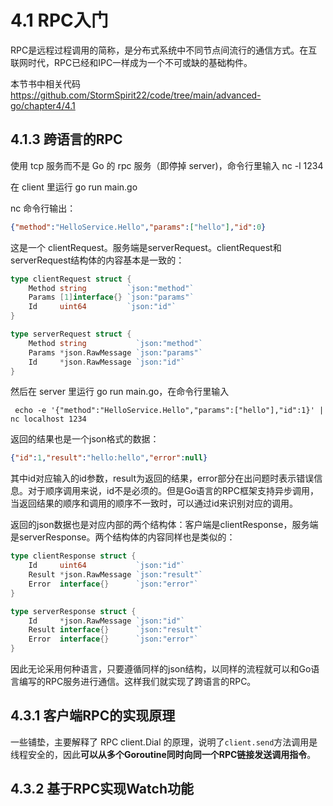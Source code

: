 # 4.1 RPC入门

RPC是远程过程调用的简称，是分布式系统中不同节点间流行的通信方式。在互联网时代，RPC已经和IPC一样成为一个不可或缺的基础构件。

本节书中相关代码 https://github.com/StormSpirit22/code/tree/main/advanced-go/chapter4/4.1

## 4.1.3 跨语言的RPC



使用 tcp 服务而不是 Go 的 rpc 服务（即停掉 server)，命令行里输入 nc -l 1234

在 client 里运行 go run main.go

nc 命令行输出：

```json
{"method":"HelloService.Hello","params":["hello"],"id":0}
```

这是一个 clientRequest。服务端是serverRequest。clientRequest和serverRequest结构体的内容基本是一致的：

```go
type clientRequest struct {
    Method string         `json:"method"`
    Params [1]interface{} `json:"params"`
    Id     uint64         `json:"id"`
}

type serverRequest struct {
    Method string           `json:"method"`
    Params *json.RawMessage `json:"params"`
    Id     *json.RawMessage `json:"id"`
}
```

然后在 server 里运行 go run main.go，在命令行里输入

```shell
 echo -e '{"method":"HelloService.Hello","params":["hello"],"id":1}' | nc localhost 1234
```

返回的结果也是一个json格式的数据：

```json
{"id":1,"result":"hello:hello","error":null}
```

其中id对应输入的id参数，result为返回的结果，error部分在出问题时表示错误信息。对于顺序调用来说，id不是必须的。但是Go语言的RPC框架支持异步调用，当返回结果的顺序和调用的顺序不一致时，可以通过id来识别对应的调用。

返回的json数据也是对应内部的两个结构体：客户端是clientResponse，服务端是serverResponse。两个结构体的内容同样也是类似的：

```go
type clientResponse struct {
    Id     uint64           `json:"id"`
    Result *json.RawMessage `json:"result"`
    Error  interface{}      `json:"error"`
}

type serverResponse struct {
    Id     *json.RawMessage `json:"id"`
    Result interface{}      `json:"result"`
    Error  interface{}      `json:"error"`
}
```

因此无论采用何种语言，只要遵循同样的json结构，以同样的流程就可以和Go语言编写的RPC服务进行通信。这样我们就实现了跨语言的RPC。



## 4.3.1 客户端RPC的实现原理

一些铺垫，主要解释了 RPC client.Dial 的原理，说明了`client.send`方法调用是线程安全的，因此**可以从多个Goroutine同时向同一个RPC链接发送调用指令**。

## 4.3.2 基于RPC实现Watch功能
